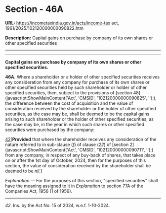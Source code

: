 # Section - 46A

**URL:** https://incometaxindia.gov.in/acts/income-tax act, 1961/2025/102120000000090822.htm

**Description:** Capital gains on purchase by company of its own shares or other specified securities

---

****

**Capital gains on purchase by company of its own shares or other specified securities.**

**46A.** Where a shareholder or a holder of other specified securities receives any consideration from any company for purchase of its own shares or other specified securities held by such shareholder or holder of other specified securities, then, subject to the provisions of [section 48](javascript:ShowMainContent\('Act', 'CMSID', '102120000000090825', ''\);), the difference between the cost of acquisition and the value of consideration received by the shareholder or the holder of other specified securities, as the case may be, shall be deemed to be the capital gains arising to such shareholder or the holder of other specified securities, as the case may be, in the year in which such shares or other specified securities were purchased by the company:

[42](javascript:ShowFootnote\('fn42'\);)[**Provided** that where the shareholder receives any consideration of the nature referred to in sub-clause (_f_) of clause (_22_) of [section 2](javascript:ShowMainContent\('Act', 'CMSID', '102120000000090711', ''\);) from any company, in respect of any buy-back of shares, that takes place on or after the 1st day of October, 2024, then for the purposes of this section, the value of consideration received by the shareholder shall be deemed to be _nil_.]

_Explanation.—_ For the purposes of this section, "specified securities" shall have the meaning assigned to it in _Explanation_ to section 77A of the Companies Act, 1956 (1 of 1956).

* * *

_42_. Ins. by the Act No. 15 of 2024, w.e.f. 1-10-2024.